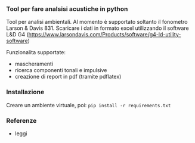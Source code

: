 ### Tool per fare analsisi acustiche in python

Tool per analisi ambientali. Al momento è supportato soltanto il fonometro Larson & Davis 831.
Scaricare i dati in formato excel utilizzando il software L&D G4 (https://www.larsondavis.com/Products/software/g4-ld-utility-software)

Funzionalita supportate:

- mascheramenti
- ricerca componenti tonali e impulsive
- creazione di report in pdf (tramite pdflatex)


### Installazione

Creare un ambiente virtuale, poi:
``
pip install -r requirements.txt 
``

### Referenze

- leggi
